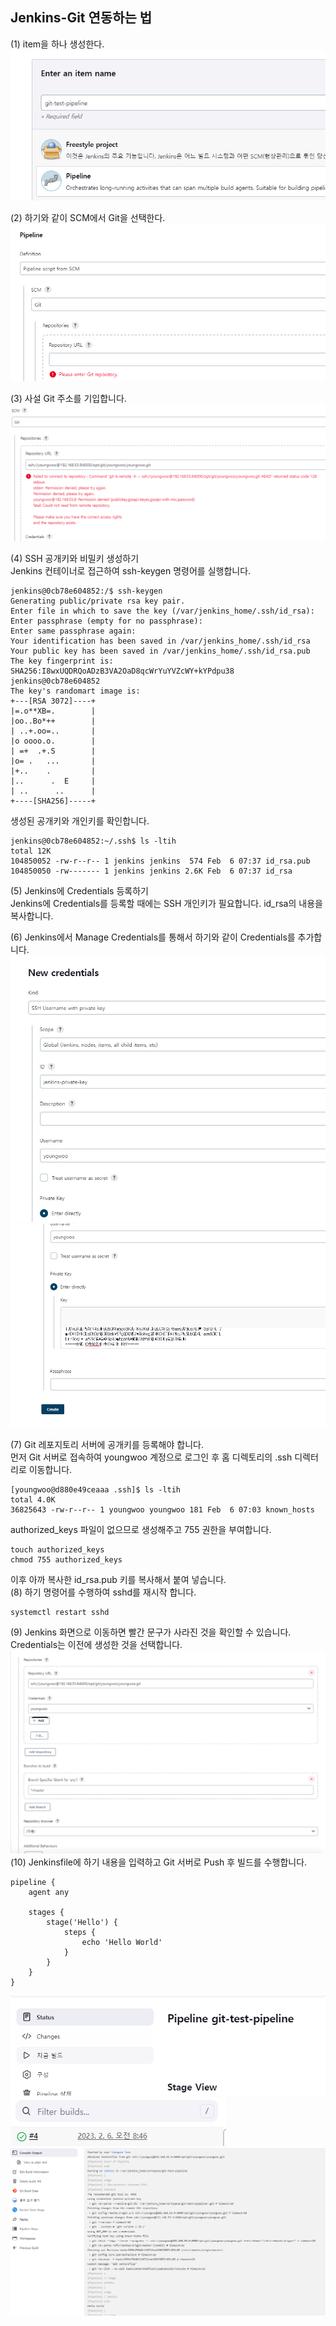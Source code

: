 ## Jenkins-Git 연동하는 법
(1) item을 하나 생성한다.  
![](./img/scm1.png)  

(2) 하기와 같이 SCM에서 Git을 선택한다.  
![](./img/scm2.png)  

(3) 사설 Git 주소를 기입합니다.  
![](./img/scm3.png)  

(4) SSH 공개키와 비밀키 생성하기  
Jenkins 컨테이너로 접근하여 ssh-keygen 명령어를 실행합니다.
```text
jenkins@0cb78e604852:/$ ssh-keygen
Generating public/private rsa key pair.
Enter file in which to save the key (/var/jenkins_home/.ssh/id_rsa): 
Enter passphrase (empty for no passphrase): 
Enter same passphrase again: 
Your identification has been saved in /var/jenkins_home/.ssh/id_rsa
Your public key has been saved in /var/jenkins_home/.ssh/id_rsa.pub
The key fingerprint is:
SHA256:I8wxUQDRQoADzB3VA2OaD8qcWrYuYVZcWY+kYPdpu38 jenkins@0cb78e604852
The key's randomart image is:
+---[RSA 3072]----+
|=.o**XB=.        |
|oo..Bo*++        |
| ..+.oo=..       |
|o oooo.o.        |
| =+  .+.S        |
|o= .   ...       |
|+..    .         |
|..      .  E     |
| ..      ..      |
+----[SHA256]-----+
```
생성된 공개키와 개인키를 확인합니다.
```text
jenkins@0cb78e604852:~/.ssh$ ls -ltih
total 12K
104850052 -rw-r--r-- 1 jenkins jenkins  574 Feb  6 07:37 id_rsa.pub
104850050 -rw------- 1 jenkins jenkins 2.6K Feb  6 07:37 id_rsa
```

(5) Jenkins에 Credentials 등록하기  
Jenkins에 Credentials를 등록할 때에는 SSH 개인키가 필요합니다. id_rsa의 내용을 복사합니다.  

(6) Jenkins에서 Manage Credentials를 통해서 하기와 같이 Credentials를 추가합니다.  
![](./img/scm4.png)  
![](./img/scm5.png)  

(7) Git 레포지토리 서버에 공개키를 등록해야 합니다.  
먼저 Git 서버로 접속하여 youngwoo 계정으로 로그인 후 홈 디렉토리의 .ssh 디렉터리로 이동합니다.
```text
[youngwoo@d880e49ceaaa .ssh]$ ls -ltih
total 4.0K
36825643 -rw-r--r-- 1 youngwoo youngwoo 181 Feb  6 07:03 known_hosts
```
authorized_keys 파일이 없으므로 생성해주고 755 권한을 부여합니다.
```text
touch authorized_keys
chmod 755 authorized_keys
```
이후 아까 복사한 id_rsa.pub 키를 복사해서 붙여 넣습니다.  
(8) 하기 명령어를 수행하여 sshd를 재시작 합니다.
```text
systemctl restart sshd
```
(9) Jenkins 화면으로 이동하면 빨간 문구가 사라진 것을 확인할 수 있습니다. Credentials는 이전에 생성한 것을 선택합니다.  
![](./img/scm6.png)  
(10) Jenkinsfile에 하기 내용을 입력하고 Git 서버로 Push 후 빌드를 수행합니다.
```text
pipeline {
    agent any

    stages {
        stage('Hello') {
            steps {
                echo 'Hello World'
            }
        }
    }
}
```
![](./img/scm7.png)  
![](./img/scm8.png)  
![](./img/scm9.png)  